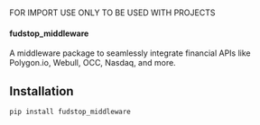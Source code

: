 ###
FOR IMPORT USE ONLY TO BE USED WITH PROJECTS
#### fudstop_middleware

A middleware package to seamlessly integrate financial APIs like Polygon.io, Webull, OCC, Nasdaq, and more.

## Installation

```bash
pip install fudstop_middleware
